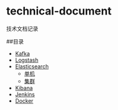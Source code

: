 # technical-document
技术文档记录

##目录
* [Kafka](kafka/Kafka.md)
* [Logstash](logstash/Logstash.md) 
* [Elasticsearch](elasticsearch/es.md)
  - [单机](elasticsearch/es-local.md)
  - [集群](elasticsearch/es-cluster.md)
* [Kibana](kibana/Kibana.md)
* [Jenkins](jenkins/README.md)
* [Docker](docker/install.md)

